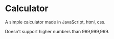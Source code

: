 # Calculator
A simple calculator made in JavaScript, html, css.

Doesn't support higher numbers than 999,999,999.
